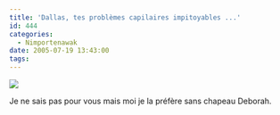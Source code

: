 ```yaml
---
title: 'Dallas, tes problèmes capilaires impitoyables ...'
id: 444
categories:
  - Nimportenawak
date: 2005-07-19 13:43:00
tags:
---
```


[![](/images/dallas.jpg)](http://www.ultimatedallas.com/)

Je ne sais pas pour vous mais moi je la préfère sans chapeau Deborah.